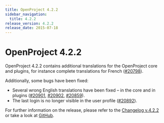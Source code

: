 ```yaml
---
title: OpenProject 4.2.2
sidebar_navigation:
  title: 4.2.2
release_version: 4.2.2
release_date: 2015-07-18
---
```


# OpenProject 4.2.2

OpenProject 4.2.2 contains additional translations for the OpenProject
core and plugins, for instance complete translations for French
([#20798](https://community.openproject.org/work_packages/20798)).

Additionally, some bugs have been fixed:

  - Several wrong English translations have been fixed – in the core and
    in plugins
    ([#20901](https://community.openproject.org/work_packages/20901),
    [#20902](https://community.openproject.org/work_packages/20902),
    [#20859](https://community.openproject.org/work_packages/20859)).
  - The last login is no longer visible in the user profile
    ([#20892](https://community.openproject.org/work_packages/20892)).

For further information on the release, please refer to the 
[Changelog v.4.2.2](https://community.openproject.org/versions/729) 
or take a look at 
[GitHub](https://github.com/opf/openproject/tree/v4.2.2).

